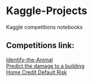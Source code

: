 # Kaggle-Projects
Kaggle competitions notebooks

## Competitions link:
<a href="https://www.hackerearth.com/challenge/competitive/deep-learning-beginner-challenge/problems/"> Identify-the-Animal</a><br>
<a href="https://www.hackerearth.com/challenge/competitive/machine-learning-challenge-6-1/problems/">  Predict the damage to a building </a><br>
<a href="https://www.kaggle.com/c/home-credit-default-risk">Home Credit Default Risk</a>
